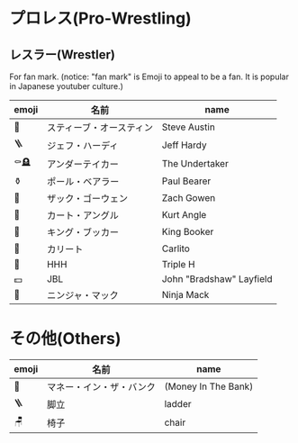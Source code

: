 # プロレス(Pro-Wrestling)
## レスラー(Wrestler)
For fan mark.
(notice: "fan mark" is Emoji to appeal to be a fan. It is popular in Japanese youtuber culture.)

|emoji|名前|name|
|--|--|--|
|🍺|スティーブ・オースティン|Steve Austin|
|🪜|ジェフ・ハーディ|Jeff Hardy|
|⚰️🪦|アンダーテイカー|The Undertaker|
|⚱️|ポール・ベアラー|Paul Bearer|
|🦿|ザック・ゴーウェン|Zach Gowen|
|🥇|カート・アングル|Kurt Angle|
|👑|キング・ブッカー|King Booker|
|🍎|カリート|Carlito|
|🔨|HHH|Triple H|
|💵|JBL|John "Bradshaw" Layfield|
|🥷|ニンジャ・マック|Ninja Mack|

# その他(Others)
|emoji|名前|name|
|--|--|--|
|🧰|マネー・イン・ザ・バンク|(Money In The Bank)|
|🪜|脚立|ladder|
|🪑|椅子|chair|